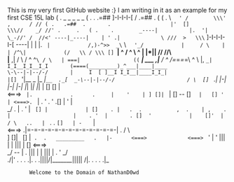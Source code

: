 This is my very first GitHub website :}
I am writing in it as an example for my first CSE 15L lab
                   (   .                   _ _ _ _ _
    (   .     .  .=##                      ]-I-I-I-[                    /
  .=##   .  (      ( .                     \ `  ' /        \\\' ,      / //
    ( .   .=##  .       .                   |'  []          \\\//    _/ //'
  .     .   ( .    .        _----|          |.  '|           \_-//' /  //<'
                             ----|_----|    | ' .|             \ ///  >   \\\`
    ]-I-I-I-I-[       ----|      |     |    |. ` |            /,)-^>>  _\`
     \ `   '_/            |     / \    |    | /^\|            (/   \\ / \\\
      []  `__|            ^    / ^ \   ^    | |*||                  //  //\\\
      |__   ,|           / \  / ^ ^`\ / \   | ===|                 ((`
   ___| ___ ,|__        / ^  /=_=_=_=\ ^ \  |, `_|
   I_I__I_I__I_I       (====(_________)_^___|____|____                 
   \-\--|-|--/-/       |     I  [ ]__I I_I__|____I_I_|                     
    |[] `    '|__   _  |_   _|`__  ._[  _-\--|-|--/-/                      
   / \  [] ` .|  |-| |-| |-| |_| |_| |_| | []   [] |                
  <===>    `  |.            .      .     |    '    |
  ] []|  `    |   []    --   []      `   |   [] '  |
  <===>.  `   |  .   '  .       '  .[]   | '       |             
   \_/    .   |       .       '          |   `  [] |           
    | []    . |   .  .           ,  .    | ,    .  |                   
    |    . '  |       . []  '            |    []'  |
   / \   ..   |  `      .    .     `[]   | -   `   |                     
  <===>      .|=-=-=-=-=-=-=-=-=-=-=-=-=-|    .   / \                   
  ] []|` ` [] |`  .  .   _________   .   |-      <===>            
  <===>  `  ' | '   |||  |       |  |||  |  []   <===>                      
   \_/     -- |   . |||  |       |  |||  | .  '   \_/                     
  ./|' . . . .|. . .||||/|_______|\|||| /|. . . . .|\_
  
           Welcome to the Domain of NathanD0wd

